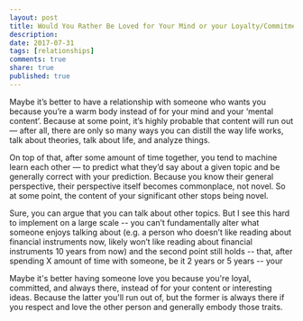 ```yaml
---
layout: post
title: Would You Rather Be Loved for Your Mind or your Loyalty/Commitment? 
description: 
date: 2017-07-31
tags: [relationships]
comments: true
share: true
published: true
---
```


Maybe it’s better to have a relationship with someone who wants you because you’re a warm body instead of for your mind and your ‘mental content’. Because at some point, it’s highly probable that content will run out —  after all, there are only so many ways you can distill the way life works, talk about theories, talk about life, and analyze things. 

On top of that, after some amount of time together, you tend to machine learn each other — to predict what they’d say about a given topic and be generally correct with your prediction. Because you know their general perspective, their perspective itself becomes commonplace, not novel. So at some point, the content of your significant other stops being novel. 

Sure, you can argue that you can talk about other topics. But I see this hard to implement on a large scale -- you can’t fundamentally alter what someone enjoys talking about (e.g. a person who doesn’t like reading about financial instruments now, likely won’t like reading about financial instruments 10 years from now) and the second point still holds -- that, after spending X amount of time with someone, be it 2 years or 5 years -- your 

Maybe it's better having someone love you because you're loyal, committed, and always there, instead of for your content or interesting ideas. Because the latter you'll run out of, but the former is always there if you respect and love the other person and generally embody those traits. 